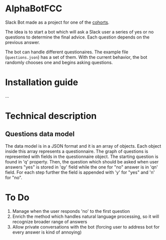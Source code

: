 # AlphaBotFCC

Slack Bot made as a project for one of the [cohorts](https://tropicalchancer.github.io/projectus/).

The idea is to start a bot which will ask a Slack user a series of yes or no questions to determine the final advice. Each question depends on the previous answer.

The bot can handle different questionaires. The example file (`questions.json`) has a set of them. With the current behavior, the bot randomly chooses one and begins asking questions.

# Installation guide

...

# Technical description

## Questions data model

The data model is in a JSON format and it is an array of objects. Each object inside this array represents a questionnaire. The graph of questions is represented with fields in the questionnaire object. The starting question is found in 'q' property. Then, the question which should be asked when user answers "yes" is stored in 'qy' field while the one for "no" answer is in 'qn' field. For each step further the field is appended with 'y' for "yes" and 'n' for "no". 

# To Do

1. Manage when the user responds 'no' to the first question
2. Enrich the method which handles natural language processing, so it will recognize broader range of answers
3. Allow private conversations with the bot (forcing user to address bot for every answer is kind of annoying)